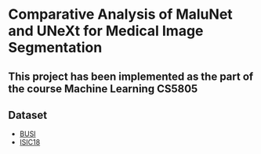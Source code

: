 # Comparative Analysis of MaluNet and UNeXt for Medical Image Segmentation

## This project has been implemented as the part of the course Machine Learning CS5805

## Dataset

- [BUSI](https://www.kaggle.com/datasets/aryashah2k/breast-ultrasound-images-dataset)
- [ISIC18](https://challenge.isic-archive.com/data/)
